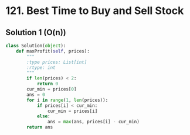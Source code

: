 # 121. Best Time to Buy and Sell Stock

## Solution 1 (O(n))

```python
class Solution(object):
    def maxProfit(self, prices):
        """
        :type prices: List[int]
        :rtype: int
        """
        if len(prices) < 2:
            return 0
        cur_min = prices[0]
        ans = 0
        for i in range(1, len(prices)):
            if prices[i] < cur_min:
                cur_min = prices[i]
            else:
                ans = max(ans, prices[i] - cur_min)
        return ans
```
